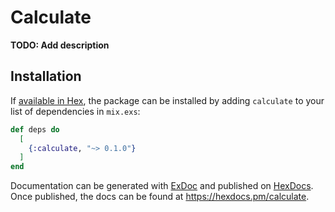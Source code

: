 # Calculate

**TODO: Add description**

## Installation

If [available in Hex](https://hex.pm/docs/publish), the package can be installed
by adding `calculate` to your list of dependencies in `mix.exs`:

```elixir
def deps do
  [
    {:calculate, "~> 0.1.0"}
  ]
end
```

Documentation can be generated with [ExDoc](https://github.com/elixir-lang/ex_doc)
and published on [HexDocs](https://hexdocs.pm). Once published, the docs can
be found at <https://hexdocs.pm/calculate>.

